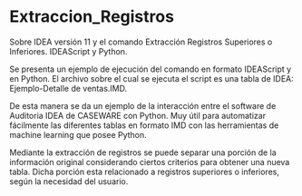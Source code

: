 # Extraccion_Registros
Sobre IDEA versión 11 y el comando Extracción Registros Superiores o Inferiores. IDEAScript y Python.

Se presenta un ejemplo de ejecución del comando en formato IDEAScript y en Python. El archivo sobre el cual se ejecuta el script es una tabla de IDEA: Ejemplo-Detalle de ventas.IMD.

De esta manera se da un ejemplo de la interacción entre el software de Auditoria IDEA de CASEWARE con Python. Muy útil para automatizar fácilmente las diferentes tablas en formato IMD con las herramientas de machine learning que posee Python.

Mediante la extracción de registros se puede separar una porción de la información original considerando ciertos criterios para obtener una nueva tabla. Dicha porción esta relacionado a registros superiores o inferiores, según la necesidad del usuario.
